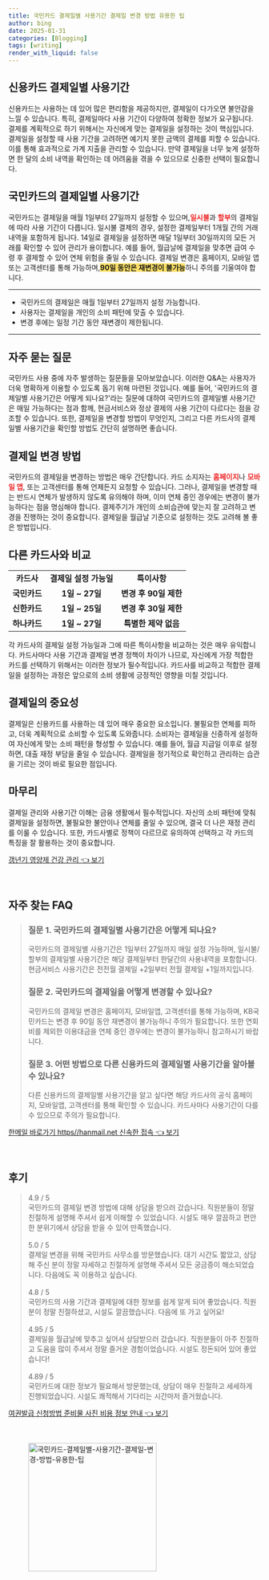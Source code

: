 ```yaml
---
title: 국민카드 결제일별 사용기간 결제일 변경 방법 유용한 팁
author: bing
date: 2025-01-31
categories: [Blogging]
tags: [writing]
render_with_liquid: false
---
```



<h2 id='신용카드_결제일_사용기간'>신용카드 결제일별 사용기간</h2>

<p>신용카드는 사용하는 데 있어 많은 편리함을 제공하지만, 결제일이 다가오면 불안감을 느낄 수 있습니다. 특히, 결제일마다 사용 기간이 다양하여 정확한 정보가 요구됩니다. 결제를 계획적으로 하기 위해서는 자신에게 맞는 결제일을 설정하는 것이 핵심입니다. 결제일을 설정할 때 사용 기간을 고려하면 예기치 못한 금액의 결제를 피할 수 있습니다. 이를 통해 효과적으로 가계 지출을 관리할 수 있습니다. 만약 결제일을 너무 늦게 설정하면 한 달의 소비 내역을 확인하는 데 어려움을 겪을 수 있으므로 신중한 선택이 필요합니다.</p>

<h2 id='국민카드_결제일_사용기간'>국민카드의 결제일별 사용기간</h2>

<p>국민카드는 결제일을 매월 1일부터 27일까지 설정할 수 있으며,<b><span style="color: #ee2323;">일시불</span></b>과 <b><span style="color: #ee2323;">할부</span></b>의 결제일에 따라 사용 기간이 다릅니다. 일시불 결제의 경우, 설정한 결제일부터 1개월 간의 거래 내역을 포함하게 됩니다. 14일로 결제일을 설정하면 매달 1일부터 30일까지의 모든 거래를 확인할 수 있어 관리가 용이합니다. 예를 들어, 월급날에 결제일을 맞추면 급여 수령 후 결제할 수 있어 연체 위험을 줄일 수 있습니다. 결제일 변경은 홈페이지, 모바일 앱 또는 고객센터를 통해 가능하며,<b><span style="background-color: #ffe066;">90일 동안은 재변경이 불가능</span></b>하니 주의를 기울여야 합니다.</p>

<hr />

<ul>
    <li>국민카드의 결제일은 매월 1일부터 27일까지 설정 가능합니다.</li>
    <li>사용자는 결제일을 개인의 소비 패턴에 맞출 수 있습니다.</li>
    <li>변경 후에는 일정 기간 동안 재변경이 제한됩니다.</li>
</ul>

<hr />

<h2 id='자주묻는질문'>자주 묻는 질문</h2>

<p>국민카드 사용 중에 자주 발생하는 질문들을 모아보았습니다. 이러한 Q&A는 사용자가 더욱 명확하게 이용할 수 있도록 돕기 위해 마련된 것입니다. 예를 들어, '국민카드의 결제일별 사용기간은 어떻게 되나요?'라는 질문에 대하여 국민카드의 결제일별 사용기간은 매일 가능하다는 점과 함께, 현금서비스와 정상 결제의 사용 기간이 다르다는 점을 강조할 수 있습니다. 또한, 결제일을 변경할 방법이 무엇인지, 그리고 다른 카드사의 결제일별 사용기간을 확인할 방법도 간단히 설명하면 좋습니다.</p>

<h2 id='결제일_변경_방법'>결제일 변경 방법</h2>

<p>국민카드의 결제일을 변경하는 방법은 매우 간단합니다. 카드 소지자는 <b><span style="color: #ee2323;">홈페이지</span></b>나 <b><span style="color: #ee2323;">모바일 앱</span></b>, 또는 고객센터를 통해 언제든지 요청할 수 있습니다. 그러나, 결제일을 변경할 때는 반드시 연체가 발생하지 않도록 유의해야 하며, 이미 연체 중인 경우에는 변경이 불가능하다는 점을 명심해야 합니다. 결제주기가 개인의 소비습관에 맞는지 잘 고려하고 변경을 진행하는 것이 중요합니다. 결제일을 월급날 기준으로 설정하는 것도 고려해 볼 좋은 방법입니다.</p>

<h2 id='다른카드사_비교'>다른 카드사와 비교</h2>

<table>
    <tr>
        <td style="text-align: center; height: 17px;"><b>카드사</b></td>
        <td style="text-align: center; height: 17px;"><b>결제일 설정 가능일</b></td>
        <td style="text-align: center; height: 17px;"><b>특이사항</b></td>
    </tr>
    <tr>
        <td style="text-align: center; height: 17px;"><b>국민카드</b></td>
        <td style="text-align: center; height: 17px;"><b>1일 ~ 27일</b></td>
        <td style="text-align: center; height: 17px;"><b>변경 후 90일 제한</b></td>
    </tr>
    <tr>
        <td style="text-align: center; height: 17px;"><b>신한카드</b></td>
        <td style="text-align: center; height: 17px;"><b>1일 ~ 25일</b></td>
        <td style="text-align: center; height: 17px;"><b>변경 후 30일 제한</b></td>
    </tr>
    <tr>
        <td style="text-align: center; height: 17px;"><b>하나카드</b></td>
        <td style="text-align: center; height: 17px;"><b>1일 ~ 27일</b></td>
        <td style="text-align: center; height: 17px;"><b>특별한 제약 없음</b></td>
    </tr>
</table>

<p>각 카드사의 결제일 설정 가능일과 그에 따른 특이사항을 비교하는 것은 매우 유익합니다. 카드사마다 사용 기간과 결제일 변경 정책이 차이가 나므로, 자신에게 가장 적합한 카드를 선택하기 위해서는 이러한 정보가 필수적입니다. 카드사를 비교하고 적합한 결제일을 설정하는 과정은 앞으로의 소비 생활에 긍정적인 영향을 미칠 것입니다.</p>

<h2 id='결제일_중요성'>결제일의 중요성</h2>

<p>결제일은 신용카드를 사용하는 데 있어 매우 중요한 요소입니다. 불필요한 연체를 피하고, 더욱 계획적으로 소비할 수 있도록 도와줍니다. 소비자는 결제일을 신중하게 설정하여 자신에게 맞는 소비 패턴을 형성할 수 있습니다. 예를 들어, 월급 지급일 이후로 설정하면, 대출 재정 부담을 줄일 수 있습니다. 결제일을 정기적으로 확인하고 관리하는 습관을 기르는 것이 바로 필요한 점입니다.</p>

<h2 id='마무리'>마무리</h2>

<p>결제일 관리와 사용기간 이해는 금융 생활에서 필수적입니다. 자신의 소비 패턴에 맞춰 결제일을 설정하면, 불필요한 불안이나 연체를 줄일 수 있으며, 결국 더 나은 재정 관리를 이룰 수 있습니다. 또한, 카드사별로 정책이 다르므로 유의하여 선택하고 각 카드의 특징을 잘 활용하는 것이 중요합니다.</p>


<p><a class="click-button" title="갱년기 영양제 건강 관리" href="https://adkhouse.github.io/posts/%EA%B0%B1%EB%85%84%EA%B8%B0-%EC%98%81%EC%96%91%EC%A0%9C-%EA%B1%B4%EA%B0%95-%EA%B4%80%EB%A6%AC/" rel="dofollow">갱년기 영양제 건강 관리 👈 보기</a></p><br>
<h2 id='자주_찾는_FAQ'>자주 찾는 FAQ</h2>
<div itemscope="" itemtype="https://schema.org/FAQPage">
<blockquote>
<div itemscope="" itemprop="mainEntity" itemtype="https://schema.org/Question">
<h3 itemprop="name">질문 1. 국민카드의 결제일별 사용기간은 어떻게 되나요?</h3>
<div itemscope="" itemprop="acceptedAnswer" itemtype="https://schema.org/Answer">
<span itemprop="text">
<p>국민카드의 결제일별 사용기간은 1일부터 27일까지 매일 설정 가능하며, 일시불/할부의 결제일별 사용기간은 해당 결제일부터 한달간의 사용내역을 포함합니다. 현금서비스 사용기간은 전전월 결제일 +2일부터 전월 결제일 +1일까지입니다.</p>
</span>
</div>
</div>
<div itemscope="" itemprop="mainEntity" itemtype="https://schema.org/Question">
<h3 itemprop="name">질문 2. 국민카드의 결제일을 어떻게 변경할 수 있나요?</h3>
<div itemscope="" itemprop="acceptedAnswer" itemtype="https://schema.org/Answer">
<span itemprop="text">
<p>국민카드의 결제일 변경은 홈페이지, 모바일앱, 고객센터를 통해 가능하며, KB국민카드는 변경 후 90일 동안 재변경이 불가능하니 주의가 필요합니다. 또한 연회비를 제외한 이용대금을 연체 중인 경우에는 변경이 불가능하니 참고하시기 바랍니다.</p>
</span>
</div>
</div>
<div itemscope="" itemprop="mainEntity" itemtype="https://schema.org/Question">
<h3 itemprop="name">질문 3. 어떤 방법으로 다른 신용카드의 결제일별 사용기간을 알아볼 수 있나요?</h3>
<div itemscope="" itemprop="acceptedAnswer" itemtype="https://schema.org/Answer">
<span itemprop="text">
<p>다른 신용카드의 결제일별 사용기간을 알고 싶다면 해당 카드사의 공식 홈페이지, 모바일앱, 고객센터를 통해 확인할 수 있습니다. 카드사마다 사용기간이 다를 수 있으므로 주의가 필요합니다.</p>
</span>
</div>
</div>
</blockquote>
</div>
<p><a class="click-button" title="한메일 바로가기 https//hanmail.net 신속한 접속" href="https://adkhouse.github.io/posts/%ED%95%9C%EB%A9%94%EC%9D%BC-%EB%B0%94%EB%A1%9C%EA%B0%80%EA%B8%B0-httpshanmail.net-%EC%8B%A0%EC%86%8D%ED%95%9C-%EC%A0%91%EC%86%8D/" rel="dofollow">한메일 바로가기 https//hanmail.net 신속한 접속 👈 보기</a></p><br>
<h2 id='후기'>후기</h2>
<div itemscope itemtype="https://schema.org/Product">
  <blockquote>
  <div itemprop="review" itemscope itemtype="https://schema.org/Review">
      <div itemprop="reviewRating" itemscope itemtype="https://schema.org/Rating"> <span itemprop="ratingValue">4.9</span> / <span itemprop="bestRating">5</span> </div>
      <span itemprop="reviewBody">국민카드의 결제일 변경 방법에 대해 상담을 받으러 갔습니다. 직원분들이 정말 친절하게 설명해 주셔서 쉽게 이해할 수 있었습니다. 시설도 매우 깔끔하고 편안한 분위기에서 상담을 받을 수 있어 만족했습니다.</span>
  </div>
  <br>
  <div itemprop="review" itemscope itemtype="https://schema.org/Review">
      <div itemprop="reviewRating" itemscope itemtype="https://schema.org/Rating"> <span itemprop="ratingValue">5.0</span> / <span itemprop="bestRating">5</span> </div>
      <span itemprop="reviewBody">결제일 변경을 위해 국민카드 사무소를 방문했습니다. 대기 시간도 짧았고, 상담해 주신 분이 정말 자세하고 친절하게 설명해 주셔서 모든 궁금증이 해소되었습니다. 다음에도 꼭 이용하고 싶습니다.</span>
  </div>
  <br>
  <div itemprop="review" itemscope itemtype="https://schema.org/Review">
      <div itemprop="reviewRating" itemscope itemtype="https://schema.org/Rating"> <span itemprop="ratingValue">4.8</span> / <span itemprop="bestRating">5</span> </div>
      <span itemprop="reviewBody">국민카드의 사용 기간과 결제일에 대한 정보를 쉽게 알게 되어 좋았습니다. 직원분이 정말 친절하셨고, 시설도 깔끔했습니다. 다음에 또 가고 싶어요!</span>
  </div>
  <br>
  <div itemprop="review" itemscope itemtype="https://schema.org/Review">
      <div itemprop="reviewRating" itemscope itemtype="https://schema.org/Rating"> <span itemprop="ratingValue">4.95</span> / <span itemprop="bestRating">5</span> </div>
      <span itemprop="reviewBody">결제일을 월급날에 맞추고 싶어서 상담받으러 갔습니다. 직원분들이 아주 친절하고 도움을 많이 주셔서 정말 즐거운 경험이었습니다. 시설도 정돈되어 있어 좋았습니다!</span>
  </div>
  <br>
  <div itemprop="review" itemscope itemtype="https://schema.org/Review">
      <div itemprop="reviewRating" itemscope itemtype="https://schema.org/Rating"> <span itemprop="ratingValue">4.89</span> / <span itemprop="bestRating">5</span> </div>
      <span itemprop="reviewBody">국민카드에 대한 정보가 필요해서 방문했는데, 상담이 매우 친절하고 세세하게 진행되었습니다. 시설도 쾌적해서 기다리는 시간마저 즐거웠습니다.</span>
  </div>
  </blockquote>
</div>
<p><a class="click-button" title="여권발급 신청방법 준비물 사진 비용 정보 안내" href="https://adkhouse.github.io/posts/%EC%97%AC%EA%B6%8C%EB%B0%9C%EA%B8%89-%EC%8B%A0%EC%B2%AD%EB%B0%A9%EB%B2%95-%EC%A4%80%EB%B9%84%EB%AC%BC-%EC%82%AC%EC%A7%84-%EB%B9%84%EC%9A%A9-%EC%A0%95%EB%B3%B4-%EC%95%88%EB%82%B4/" rel="dofollow">여권발급 신청방법 준비물 사진 비용 정보 안내 👈 보기</a></p><br>
<figure class="image"><img src="https://adkhouse.github.io/assets/img/thumbnail/국민카드-결제일별-사용기간-결제일-변경-방법-유용한-팁.webp" alt="국민카드-결제일별-사용기간-결제일-변경-방법-유용한-팁" width="256" height="256"></figure>